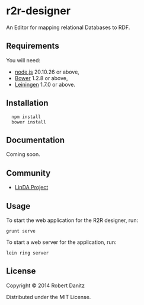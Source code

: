 r2r-designer
============

An Editor for mapping relational Databases to RDF.

## Requirements

You will need:

  * [node.js][1] 20.10.26 or above,
  * [Bower][2] 1.2.8 or above,
  * [Leiningen][3] 1.7.0 or above.

[1]: http://nodejs.org 
[2]: https://github.com/bower/bower  
[3]: https://github.com/technomancy/leiningen

## Installation

```
  npm install
  bower install
```

## Documentation

Coming soon.

## Community

* [LinDA Project](http://linda-project.eu/)

## Usage

To start the web application for the R2R designer, run:

    grunt serve

To start a web server for the application, run:

    lein ring server

## License

Copyright &copy; 2014 Robert Danitz

Distributed under the MIT License.

